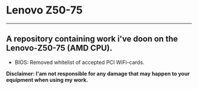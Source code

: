 # Lenovo Z50-75
-----------
A repository containing work i've doon on the Lenovo-Z50-75 (AMD CPU).
-----------
- BIOS: Removed whitelist of accepted PCI WiFi-cards.

**Disclaimer: I'am not responsible for any damage that may happen to your equipment when using my work.**
